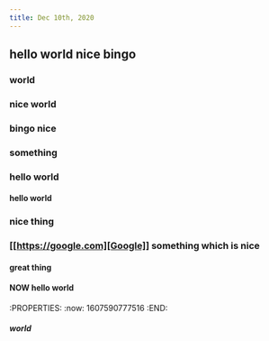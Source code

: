 ```yaml
---
title: Dec 10th, 2020
---
```


## hello world nice bingo
### world
### nice world
### bingo nice
### something
### hello world
#### hello world
### nice thing
### [[https://google.com][Google]] something which is nice
#### great thing
#### NOW hello world
:PROPERTIES:
:now: 1607590777516
:END:
##### world
